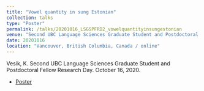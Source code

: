 ```yaml
---
title: "Vowel quantity in sung Estonian"
collection: talks
type: "Poster"
permalink: /talks/20201016_LSGSPFRD2_vowelquantityinsungestonian
venue: "Second UBC Language Sciences Graduate Student and Postdoctoral Fellow Research Day"
date: 20201016
location: "Vancouver, British Columbia, Canada / online"
---
```


Vesik, K. Second UBC Language Sciences Graduate Student and Postdoctoral Fellow Research Day. October 16, 2020.

 - [Poster](files/Vesik_2020_LSGSPFRD2_poster.pdf)
